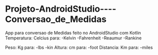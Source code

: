 # Projeto-AndroidStudio----Conversao_de_Medidas

App para conversao de Medidas feito no AndroidStudio com Kotlin
Temperatura:
       Celcius para:
                  -Kelvin
                  -Fahrenheit
                  -Reaumur
                  -Rankine
                 
Peso:
       Kg para:
                  -lbs
                  -kin
Altura:
       cm para:
                  -foot
Distancia:
       Km para:
                  -miles

